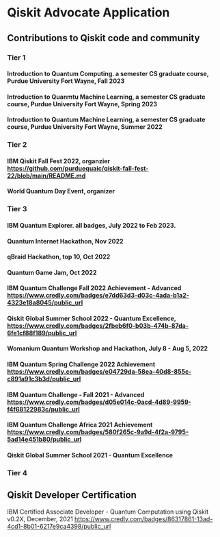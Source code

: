 # Qiskit Advocate Application
## Contributions to Qiskit code and community
### Tier 1
#### Introduction to Quantum Computing. a semester CS graduate course, Purdue University Fort Wayne, Fall 2023
#### Introduction to Quanmtu Machine Learning, a semester CS graduate course, Purdue University Fort Wayne, Spring 2023
#### Introduction to Quantum Machine Learning, a semester CS graduate course, Purdue University Fort Wayne, Summer 2022

### Tier 2
#### IBM Qiskit Fall Fest 2022, organzier https://github.com/purduequaic/qiskit-fall-fest-22/blob/main/README.md
#### World Quantum Day Event, organizer
#### 
### Tier 3
#### IBM Quantum Explorer. all badges, July 2022 to Feb 2023.
#### Quantum Internet Hackathon, Nov 2022
#### qBraid Hackathon, top 10, Oct 2022
#### Quantum Game Jam, Oct 2022
#### IBM Quantum Challenge Fall 2022 Achievement - Advanced https://www.credly.com/badges/e7dd63d3-d03c-4ada-b1a2-4323e18a8045/public_url
#### Qiskit Global Summer School 2022 - Quantum Excellence, https://www.credly.com/badges/2fbeb6f0-b03b-474b-87da-6fe1cf88f189/public_url
#### Womanium Quantum Workshop and Hackathon, July 8 - Aug 5, 2022
#### IBM Quantum Spring Challenge 2022 Achievement https://www.credly.com/badges/e04729da-58ea-40d8-855c-c891a91c3b3d/public_url
#### IBM Quantum Challenge - Fall 2021 - Advanced https://www.credly.com/badges/d05e014c-0acd-4d89-9959-f4f68122983c/public_url
#### IBM Quantum Challenge Africa 2021 Achievement https://www.credly.com/badges/580f265c-9a9d-4f2a-9795-5ad14e451b80/public_url
#### Qiskit Global Summer School 2021 - Quantum Excellence
#### 
### Tier 4

## Qiskit Developer Certification
IBM Certified Associate Developer - Quantum Computation using Qiskit v0.2X, December, 2021
https://www.credly.com/badges/86317861-13ad-4cd1-8b01-6217e9ca4398/public_url
## 
